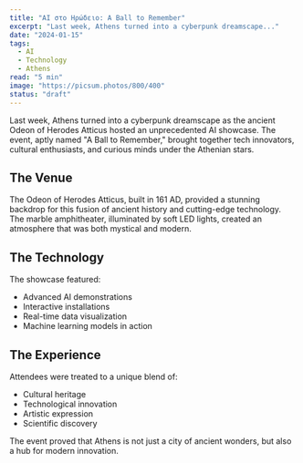 ```yaml
---
title: "AI στο Ηρώδειο: A Ball to Remember"
excerpt: "Last week, Athens turned into a cyberpunk dreamscape..."
date: "2024-01-15"
tags:
  - AI
  - Technology
  - Athens
read: "5 min"
image: "https://picsum.photos/800/400"
status: "draft"
---
```


Last week, Athens turned into a cyberpunk dreamscape as the ancient Odeon of Herodes Atticus hosted an unprecedented AI showcase. The event, aptly named "A Ball to Remember," brought together tech innovators, cultural enthusiasts, and curious minds under the Athenian stars.

## The Venue

The Odeon of Herodes Atticus, built in 161 AD, provided a stunning backdrop for this fusion of ancient history and cutting-edge technology. The marble amphitheater, illuminated by soft LED lights, created an atmosphere that was both mystical and modern.

## The Technology

The showcase featured:
- Advanced AI demonstrations
- Interactive installations
- Real-time data visualization
- Machine learning models in action

## The Experience

Attendees were treated to a unique blend of:
- Cultural heritage
- Technological innovation
- Artistic expression
- Scientific discovery

The event proved that Athens is not just a city of ancient wonders, but also a hub for modern innovation.
